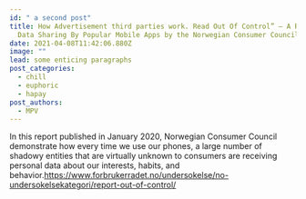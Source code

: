 ```yaml
---
id: " a second post"
title: How Advertisement third parties work. Read Out Of Control” – A Review Of
  Data Sharing By Popular Mobile Apps by the Norwegian Consumer Council
date: 2021-04-08T11:42:06.880Z
image: ""
lead: some enticing paragraphs
post_categories:
  - chill
  - euphoric
  - hapay
post_authors:
  - MPV
---
```

In this report published in January 2020, Norwegian Consumer Council demonstrate how every time we use our phones, a large number of shadowy entities that are virtually unknown to consumers are receiving personal data about our interests, habits, and behavior.<https://www.forbrukerradet.no/undersokelse/no-undersokelsekategori/report-out-of-control/>